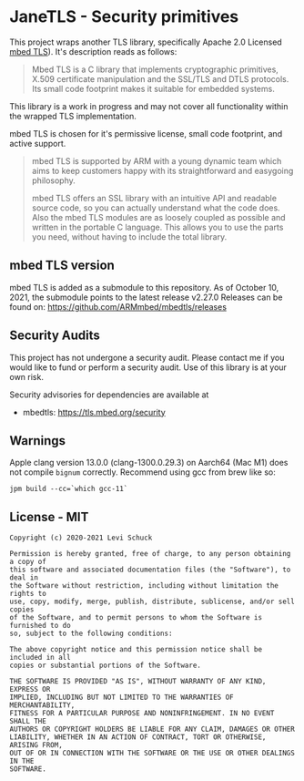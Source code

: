 # JaneTLS - Security primitives

This project wraps another TLS library, specifically Apache 2.0 Licensed
[mbed TLS](https://tls.mbed.org/)).
It's description reads as follows:

> Mbed TLS is a C library that implements cryptographic primitives,
> X.509 certificate manipulation and the SSL/TLS and DTLS protocols.
> Its small code footprint makes it suitable for embedded systems.

This library is a work in progress and may not cover all functionality within
the wrapped TLS implementation.

mbed TLS is chosen for it's permissive license, small code footprint, and
active support.

> mbed TLS is supported by ARM with a young dynamic team which aims to keep
> customers happy with its straightforward and easygoing philosophy.
>
> mbed TLS offers an SSL library with an intuitive API and readable source code,
> so you can actually understand what the code does.
> Also the mbed TLS modules are as loosely coupled as possible and written in
> the portable C language.
> This allows you to use the parts you need, without having to include the total
> library.

## mbed TLS version

mbed TLS is added as a submodule to this repository.
As of October 10, 2021, the submodule points to the latest release v2.27.0
Releases can be found on: https://github.com/ARMmbed/mbedtls/releases

## Security Audits

This project has not undergone a security audit.
Please contact me if you would like to fund or perform a security audit.
Use of this library is at your own risk.

Security advisories for dependencies are available at

* mbedtls: https://tls.mbed.org/security

## Warnings

Apple clang version 13.0.0 (clang-1300.0.29.3) on Aarch64 (Mac M1) does not compile `bignum` correctly.
Recommend using gcc from brew like so:
```
jpm build --cc=`which gcc-11`
```

## License - MIT

```
Copyright (c) 2020-2021 Levi Schuck

Permission is hereby granted, free of charge, to any person obtaining a copy of
this software and associated documentation files (the "Software"), to deal in
the Software without restriction, including without limitation the rights to
use, copy, modify, merge, publish, distribute, sublicense, and/or sell copies
of the Software, and to permit persons to whom the Software is furnished to do
so, subject to the following conditions:

The above copyright notice and this permission notice shall be included in all
copies or substantial portions of the Software.

THE SOFTWARE IS PROVIDED "AS IS", WITHOUT WARRANTY OF ANY KIND, EXPRESS OR
IMPLIED, INCLUDING BUT NOT LIMITED TO THE WARRANTIES OF MERCHANTABILITY,
FITNESS FOR A PARTICULAR PURPOSE AND NONINFRINGEMENT. IN NO EVENT SHALL THE
AUTHORS OR COPYRIGHT HOLDERS BE LIABLE FOR ANY CLAIM, DAMAGES OR OTHER
LIABILITY, WHETHER IN AN ACTION OF CONTRACT, TORT OR OTHERWISE, ARISING FROM,
OUT OF OR IN CONNECTION WITH THE SOFTWARE OR THE USE OR OTHER DEALINGS IN THE
SOFTWARE.
```
